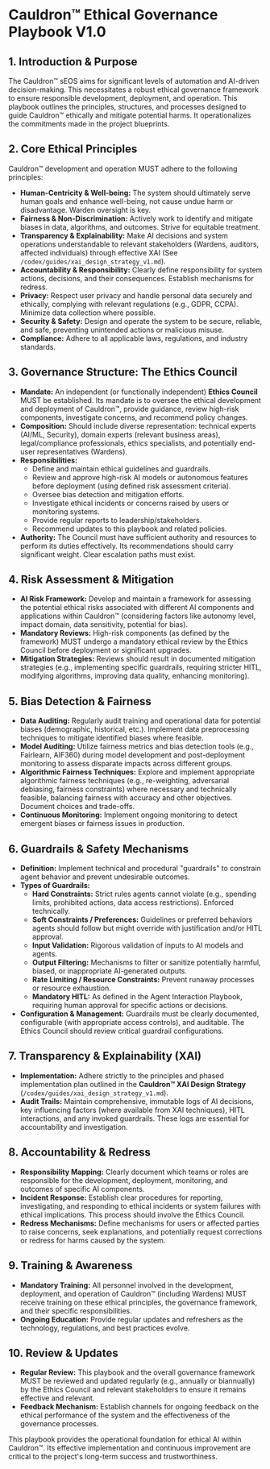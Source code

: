 # Cauldron™ Ethical Governance Playbook V1.0

## 1. Introduction & Purpose

The Cauldron™ sEOS aims for significant levels of automation and AI-driven decision-making. This necessitates a robust ethical governance framework to ensure responsible development, deployment, and operation. This playbook outlines the principles, structures, and processes designed to guide Cauldron™ ethically and mitigate potential harms. It operationalizes the commitments made in the project blueprints.

## 2. Core Ethical Principles

Cauldron™ development and operation MUST adhere to the following principles:

*   **Human-Centricity & Well-being:** The system should ultimately serve human goals and enhance well-being, not cause undue harm or disadvantage. Warden oversight is key.
*   **Fairness & Non-Discrimination:** Actively work to identify and mitigate biases in data, algorithms, and outcomes. Strive for equitable treatment.
*   **Transparency & Explainability:** Make AI decisions and system operations understandable to relevant stakeholders (Wardens, auditors, affected individuals) through effective XAI (See `/codex/guides/xai_design_strategy_v1.md`).
*   **Accountability & Responsibility:** Clearly define responsibility for system actions, decisions, and their consequences. Establish mechanisms for redress.
*   **Privacy:** Respect user privacy and handle personal data securely and ethically, complying with relevant regulations (e.g., GDPR, CCPA). Minimize data collection where possible.
*   **Security & Safety:** Design and operate the system to be secure, reliable, and safe, preventing unintended actions or malicious misuse.
*   **Compliance:** Adhere to all applicable laws, regulations, and industry standards.

## 3. Governance Structure: The Ethics Council

*   **Mandate:** An independent (or functionally independent) **Ethics Council** MUST be established. Its mandate is to oversee the ethical development and deployment of Cauldron™, provide guidance, review high-risk components, investigate concerns, and recommend policy changes.
*   **Composition:** Should include diverse representation: technical experts (AI/ML, Security), domain experts (relevant business areas), legal/compliance professionals, ethics specialists, and potentially end-user representatives (Wardens).
*   **Responsibilities:**
    *   Define and maintain ethical guidelines and guardrails.
    *   Review and approve high-risk AI models or autonomous features before deployment (using defined risk assessment criteria).
    *   Oversee bias detection and mitigation efforts.
    *   Investigate ethical incidents or concerns raised by users or monitoring systems.
    *   Provide regular reports to leadership/stakeholders.
    *   Recommend updates to this playbook and related policies.
*   **Authority:** The Council must have sufficient authority and resources to perform its duties effectively. Its recommendations should carry significant weight. Clear escalation paths must exist.

## 4. Risk Assessment & Mitigation

*   **AI Risk Framework:** Develop and maintain a framework for assessing the potential ethical risks associated with different AI components and applications within Cauldron™ (considering factors like autonomy level, impact domain, data sensitivity, potential for bias).
*   **Mandatory Reviews:** High-risk components (as defined by the framework) MUST undergo a mandatory ethical review by the Ethics Council before deployment or significant upgrades.
*   **Mitigation Strategies:** Reviews should result in documented mitigation strategies (e.g., implementing specific guardrails, requiring stricter HITL, modifying algorithms, improving data quality, enhancing monitoring).

## 5. Bias Detection & Fairness

*   **Data Auditing:** Regularly audit training and operational data for potential biases (demographic, historical, etc.). Implement data preprocessing techniques to mitigate identified biases where feasible.
*   **Model Auditing:** Utilize fairness metrics and bias detection tools (e.g., Fairlearn, AIF360) during model development and post-deployment monitoring to assess disparate impacts across different groups.
*   **Algorithmic Fairness Techniques:** Explore and implement appropriate algorithmic fairness techniques (e.g., re-weighting, adversarial debiasing, fairness constraints) where necessary and technically feasible, balancing fairness with accuracy and other objectives. Document choices and trade-offs.
*   **Continuous Monitoring:** Implement ongoing monitoring to detect emergent biases or fairness issues in production.

## 6. Guardrails & Safety Mechanisms

*   **Definition:** Implement technical and procedural "guardrails" to constrain agent behavior and prevent undesirable outcomes.
*   **Types of Guardrails:**
    *   **Hard Constraints:** Strict rules agents cannot violate (e.g., spending limits, prohibited actions, data access restrictions). Enforced technically.
    *   **Soft Constraints / Preferences:** Guidelines or preferred behaviors agents should follow but might override with justification and/or HITL approval.
    *   **Input Validation:** Rigorous validation of inputs to AI models and agents.
    *   **Output Filtering:** Mechanisms to filter or sanitize potentially harmful, biased, or inappropriate AI-generated outputs.
    *   **Rate Limiting / Resource Constraints:** Prevent runaway processes or resource exhaustion.
    *   **Mandatory HITL:** As defined in the Agent Interaction Playbook, requiring human approval for specific actions or decisions.
*   **Configuration & Management:** Guardrails must be clearly documented, configurable (with appropriate access controls), and auditable. The Ethics Council should review critical guardrail configurations.

## 7. Transparency & Explainability (XAI)

*   **Implementation:** Adhere strictly to the principles and phased implementation plan outlined in the **Cauldron™ XAI Design Strategy** (`/codex/guides/xai_design_strategy_v1.md`).
*   **Audit Trails:** Maintain comprehensive, immutable logs of AI decisions, key influencing factors (where available from XAI techniques), HITL interactions, and any invoked guardrails. These logs are essential for accountability and investigation.

## 8. Accountability & Redress

*   **Responsibility Mapping:** Clearly document which teams or roles are responsible for the development, deployment, monitoring, and outcomes of specific AI components.
*   **Incident Response:** Establish clear procedures for reporting, investigating, and responding to ethical incidents or system failures with ethical implications. This process should involve the Ethics Council.
*   **Redress Mechanisms:** Define mechanisms for users or affected parties to raise concerns, seek explanations, and potentially request corrections or redress for harms caused by the system.

## 9. Training & Awareness

*   **Mandatory Training:** All personnel involved in the development, deployment, and operation of Cauldron™ (including Wardens) MUST receive training on these ethical principles, the governance framework, and their specific responsibilities.
*   **Ongoing Education:** Provide regular updates and refreshers as the technology, regulations, and best practices evolve.

## 10. Review & Updates

*   **Regular Review:** This playbook and the overall governance framework MUST be reviewed and updated regularly (e.g., annually or biannually) by the Ethics Council and relevant stakeholders to ensure it remains effective and relevant.
*   **Feedback Mechanism:** Establish channels for ongoing feedback on the ethical performance of the system and the effectiveness of the governance processes.

This playbook provides the operational foundation for ethical AI within Cauldron™. Its effective implementation and continuous improvement are critical to the project's long-term success and trustworthiness.